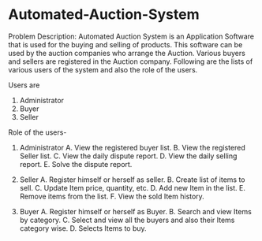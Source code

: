 # Automated-Auction-System


Problem Description:
Automated Auction System is an Application Software that is used for the buying and selling of products. This software can be used by the auction companies  who arrange the Auction. Various buyers and sellers are registered in the Auction company. Following are the lists of various users of the system and also the role of the users.


Users are
1. Administrator
2. Buyer
3. Seller

Role of the users-
1. Administrator
A. View the registered buyer list.
B. View the registered Seller list.
C. View the daily dispute report.
D. View the daily selling report.
E. Solve the dispute report.


2. Seller
A. Register himself or herself as seller.
B. Create list of items to sell.
C. Update Item price, quantity, etc.
D. Add new Item in the list.
E. Remove items from the list.
F. View the sold Item history.


3. Buyer
A. Register himself or herself as Buyer.
B. Search and view Items by category.
C. Select and view all the buyers and also their Items category wise.
D. Selects Items to buy.

